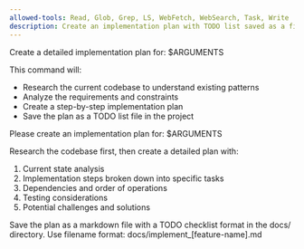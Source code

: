 ```yaml
---
allowed-tools: Read, Glob, Grep, LS, WebFetch, WebSearch, Task, Write
description: Create an implementation plan with TODO list saved as a file
---
```


Create a detailed implementation plan for: $ARGUMENTS

This command will:
- Research the current codebase to understand existing patterns
- Analyze the requirements and constraints
- Create a step-by-step implementation plan
- Save the plan as a TODO list file in the project

Please create an implementation plan for: $ARGUMENTS

Research the codebase first, then create a detailed plan with:
1. Current state analysis
2. Implementation steps broken down into specific tasks
3. Dependencies and order of operations
4. Testing considerations
5. Potential challenges and solutions

Save the plan as a markdown file with a TODO checklist format in the docs/ directory.
Use filename format: docs/implement_[feature-name].md